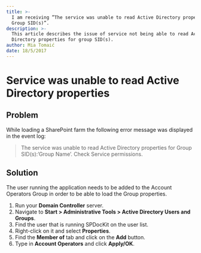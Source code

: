 ```yaml
---
title: >-
  I am receiving ”The service was unable to read Active Directory properties for
  Group SID(s)”.
description: >-
  This article describes the issue of service not being able to read Active
  Directory properties for group SID(s).
author: Mia Tomaić
date: 18/5/2017
---
```


# Service was unable to read Active Directory properties

## Problem

While loading a SharePoint farm the following error message was displayed in the event log:

> The service was unable to read Active Directory properties for Group SID\(s\):’Group Name’. Check Service permissions.

## Solution

The user running the application needs to be added to the Account Operators Group in order to be able to load the Group properties.

1. Run your **Domain Controller** server. 
2. Navigate to **Start &gt; Administrative Tools &gt; Active Directory Users and Groups**. 
3. Find the user that is running SPDocKit on the user list. 
4. Right-click on it and select **Properties**. 
5. Find the **Member of** tab and click on the **Add** button. 
6. Type in **Account Operators** and click **Apply/OK**.

